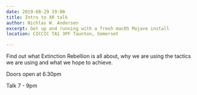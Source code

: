 ```yaml
---
date: 2019-08-29 19:00
title: Intro to XR talk
author: Nichlas W. Andersen
excerpt: Get up and running with a fresh macOS Mojave install
location: CICCIC TA1 3PF Taunton, Somerset

---
```

Find out what Extinction Rebellion is all about, why we are using the tactics we are using and what we hope to achieve.   
  
Doors open at 6.30pm  
  
Talk 7 - 9pm